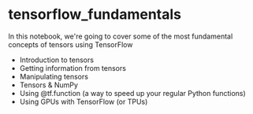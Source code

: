 # tensorflow_fundamentals
In this notebook, we're going to cover some of the most fundamental concepts of tensors using TensorFlow
* Introduction to tensors
* Getting information from tensors
* Manipulating tensors
* Tensors & NumPy
* Using @tf.function (a way to speed up your regular Python functions)
* Using GPUs with TensorFlow (or TPUs)
